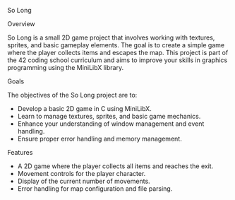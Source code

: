 So Long

Overview

So Long is a small 2D game project that involves working with textures, sprites, and basic gameplay elements. The goal is to create a simple game where the player collects items and escapes the map. This project is part of the 42 coding school curriculum and aims to improve your skills in graphics programming using the MiniLibX library.

Goals

The objectives of the So Long project are to:

- Develop a basic 2D game in C using MiniLibX.
- Learn to manage textures, sprites, and basic game mechanics.
- Enhance your understanding of window management and event handling.
- Ensure proper error handling and memory management.

Features

- A 2D game where the player collects all items and reaches the exit.
- Movement controls for the player character.
- Display of the current number of movements.
- Error handling for map configuration and file parsing.
